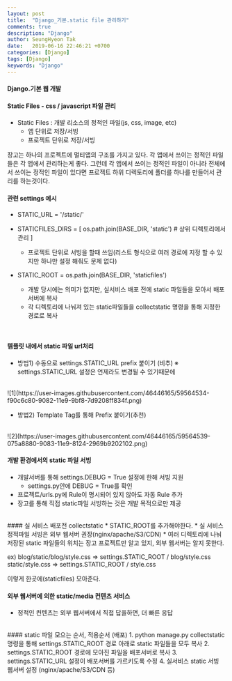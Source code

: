 ```yaml
---
layout: post
title:  "Django_기본.static file 관리하기"
comments: true
description: "Django"
author: SeungHyeon Tak
date:   2019-06-16 22:46:21 +0700
categories: [Django]
tags: [Django]
keywords: "Django"
---
```

#### Django.기본 웹 개발

#### Static Files - css / javascript 파일 관리

* Static Files : 개발 리소스의 정적인 파일(js, css, image, etc)
  * 앱 단위로 저장/서빙
  * 프로젝트 단위로 저장/서빙

장고는 하나의 프로젝트에 멀티앱의 구조를 가지고 있다.
각 앱에서 쓰이는 정적인 파일들은 각 앱에서 관리하는게 좋다.
그런데 각 앱에서 쓰이는 정적인 파일이 아니라 전체에서 쓰이는 정적인 파일이 있다면
프로젝트 하위 디렉토리에 폴더를 하나를 만들어서 관리를 하는것이다.

#### 관련 settings 예시

* STATIC_URL = '/static/'

* STATICFILES_DIRS = [
	os.path.join(BASE_DIR, 'static') # 상위 디렉토리에서 관리
]
  * 프로젝트 단위로 서빙을 할때 쓰임(리스트 형식으로 여러 경로에 지정 할 수 있지만 하나만 설정 해줘도 문제 없다)

* STATIC_ROOT = os.path.join(BASE_DIR, 'staticfiles')
  * 개발 당시에는 의미가 없지만, 실서비스 배포 전에 static 파일들을 모아서 배포 서버에 복사
  * 각 디렉토리에 나눠져 있는 static파일들을 collectstatic 명령을 통해 지정한 경로로 복사
<br>

#### 템플릿 내에서 static 파일 url처리

* 방법1) 수동으로 settings.STATIC_URL prefix 붙이기 (비추)
※ settings.STATIC_URL 설정은 언제라도 변경될 수 있기때문에
<br>
![1](https://user-images.githubusercontent.com/46446165/59564534-f90c6c80-9082-11e9-9bf8-7d9208ff834f.png)

* 방법2) Template Tag를 통해 Prefix 붙이기(추천)
<br>
![2](https://user-images.githubusercontent.com/46446165/59564539-075a8880-9083-11e9-8124-2969b9202102.png)

#### 개발 환경에서의 static 파일 서빙
* 개발서버를 통해 settings.DEBUG = True 설정에 한해 서빙 지원
  * settings.py안에 DEBUG = True를 확인
* 프로젝트/urls.py에 Rule이 명시되어 있지 않아도 자동 Rule 추가
* 장고를 통해 직접 static파일 서빙하는 것은 개발 목적으로만 제공
<br>
#### 실 서비스 배포전 collectstatic
* STATIC_ROOT를 추가해야한다.
* 실 서비스 정적파일 서빙은 외부 웹서버 권장(nginx/apache/S3/CDN)
* 여러 디렉토리에 나눠 저장된 static 파일들의 위치는 장고 프로젝트만 알고 있지, 외부 웹서버는 알지 못한다.

ex)
blog/static/blog/style.css => settings.STATIC_ROOT / blog/style.css
static/style.css => settings.STATIC_ROOT / style.css

이렇게 한곳에(staticfiles) 모아준다.
<br>
#### 외부 웹서버에 의한 static/media 컨텐츠 서비스
* 정적인 컨텐츠는 외부 웹서버에서 직접 답을하면, 더 빠른 응답

<br>
#### static 파일 모으는 순서, 적용순서 (배포)
1. python manage.py collectstatic 명령을 통해 settings.STATIC_ROOT 경로 아래로 static 파일들을 모두 복사
2. settings.STATIC_ROOT 경로에 모아진 파일을 배포서버로 복사
3. settings.STATIC_URL 설정이 배포서버를 가르키도록 수정
4. 실서비스 static 서빙 웹서버 설정 (nginx/apache/S3/CDN 등)
